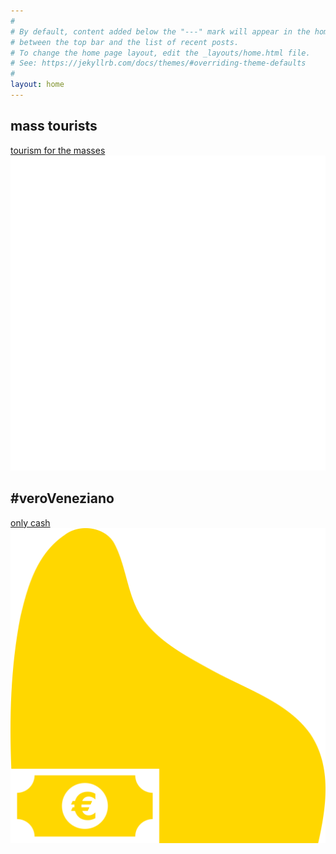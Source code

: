 ```yaml
---
#
# By default, content added below the "---" mark will appear in the home page
# between the top bar and the list of recent posts.
# To change the home page layout, edit the _layouts/home.html file.
# See: https://jekyllrb.com/docs/themes/#overriding-theme-defaults
#
layout: home
---
```

<section class="intro">
  <h1>mass tourists</h1>
  <a class="btn" href="#veroveneziano">tourism for the masses</a>
  <a class="logo-section-home" href="#"><img src="/assets/img/logo/masstourists_logo_bianca.svg" alt="logo mass tourists"></a>
</section>

<section class="home" id="veroveneziano">
  <h1>#veroVeneziano</h1>
  <a class="btn" href="#">only cash</a>
  <a class="logo-section-home" href="#"><img src="/assets/img/logo/veroVeneziano_logo_oro.svg" alt="logo veroveneziano"></a>
</section>

